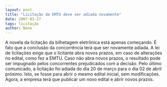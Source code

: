 ```yaml
---
layout: post
title: "Licitação da EMTU deve ser adiada novamente"
date: 2007-03-27
tags: licitação
author: None
---
```

A novela da licitação da bilhetagem eletrônica está apenas começando.
É fato que a conclusão da concorrência terá que ser novamente adiada.
A lei de licitações exige que o licitante abra novos prazos, em caso de alterações no edital, como fez a EMTU. Caso não abra novos prazos, o resultado pode ser impugnado pelos concorrentes prejudicados com a decisão.
Pelo último comunicado, a licitação foi adiada do dia 20 de março para o dia 02 de abril próximo. Isto, se fosse para abrir o mesmo edital inicial, sem modificações. Agora, a empresa terá que publicar um novo edital e abrir novos prazos. 